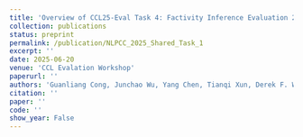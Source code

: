 ```yaml
---
title: 'Overview of CCL25-Eval Task 4: Factivity Inference Evaluation 2025'
collection: publications
status: preprint
permalink: /publication/NLPCC_2025_Shared_Task_1
excerpt: ''
date: 2025-06-20
venue: 'CCL Evalation Workshop'
paperurl: ''
authors: 'Guanliang Cong, Junchao Wu, Yang Chen, Tianqi Xun, Derek F. Wong, Bin Li, Yulin Yuan†'
citation: ''
paper: ''
code: ''
show_year: False
---
```

